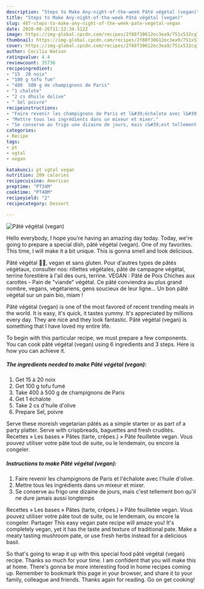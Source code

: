 ```yaml
---
description: "Steps to Make Any-night-of-the-week Pâté végétal (vegan)"
title: "Steps to Make Any-night-of-the-week Pâté végétal (vegan)"
slug: 407-steps-to-make-any-night-of-the-week-pate-vegetal-vegan
date: 2020-08-26T11:12:34.512Z
image: https://img-global.cpcdn.com/recipes/2f88f30612ec3ea9/751x532cq70/pate-vegetal-vegan-photo-principale-de-la-recette.jpg
thumbnail: https://img-global.cpcdn.com/recipes/2f88f30612ec3ea9/751x532cq70/pate-vegetal-vegan-photo-principale-de-la-recette.jpg
cover: https://img-global.cpcdn.com/recipes/2f88f30612ec3ea9/751x532cq70/pate-vegetal-vegan-photo-principale-de-la-recette.jpg
author: Cecilia Watson
ratingvalue: 4.4
reviewcount: 35736
recipeingredient:
- "15  20 noix"
- "100 g tofu fum"
- "400  500 g de champignons de Paris"
- "1 chalote"
- "2 cs dhuile dolive"
- " Sel poivre"
recipeinstructions:
- "Faire revenir les champignons de Paris et l&#39;échalote avec l&#39;huile d&#39;olive."
- "Mettre tous les ingrédients dans un mixeur et mixer."
- "Se conserve au frigo une dizaine de jours, mais c&#39;est tellement bon qu&#39;il ne dure jamais aussi longtemps"
categories:
- Recipe
tags:
- pt
- vgtal
- vegan

katakunci: pt vgtal vegan 
nutrition: 209 calories
recipecuisine: American
preptime: "PT34M"
cooktime: "PT40M"
recipeyield: "2"
recipecategory: Dessert

---
```



![Pâté végétal (vegan)](https://img-global.cpcdn.com/recipes/2f88f30612ec3ea9/751x532cq70/pate-vegetal-vegan-photo-principale-de-la-recette.jpg)

Hello everybody, I hope you're having an amazing day today. Today, we're going to prepare a special dish, pâté végétal (vegan). One of my favorites. This time, I will make it a bit unique. This is gonna smell and look delicious.

Pâté végétal 🥛🥒, vegan et sans gluten. Pour d&#39;autres types de pâtés végétaux, consulter nos: rillettes végétales, pâté de campagne végétal, terrine forestière à l&#39;ail des ours, terrine. VEGAN : Pâté de Pois Chiches aux carottes - Pain de &#34;viande&#34; végétal. Ce pâté conviendra au plus grand nombre, vegans, végétariens, gens soucieux de leur ligne… Un bon pâté végétal sur un pain bio, miam !

Pâté végétal (vegan) is one of the most favored of recent trending meals in the world. It is easy, it's quick, it tastes yummy. It's appreciated by millions every day. They are nice and they look fantastic. Pâté végétal (vegan) is something that I have loved my entire life.


To begin with this particular recipe, we must prepare a few components. You can cook pâté végétal (vegan) using 6 ingredients and 3 steps. Here is how you can achieve it.

<!--inarticleads1-->

##### The ingredients needed to make Pâté végétal (vegan):

1. Get 15 à 20 noix
1. Get 100 g tofu fumé
1. Take 400 à 500 g de champignons de Paris
1. Get 1 échalote
1. Take 2 cs d&#39;huile d&#39;olive
1. Prepare  Sel, poivre


Serve these moreish vegetarian pâtés as a simple starter or as part of a party platter. Serve with crispbreads, baguettes and fresh crudités. Recettes » Les bases » Pâtes (tarte, crêpes.) » Pâte feuilletée vegan. Vous pouvez utiliser votre pâte tout de suite, ou le lendemain, ou encore la congeler. 

<!--inarticleads2-->

##### Instructions to make Pâté végétal (vegan):

1. Faire revenir les champignons de Paris et l&#39;échalote avec l&#39;huile d&#39;olive.
1. Mettre tous les ingrédients dans un mixeur et mixer.
1. Se conserve au frigo une dizaine de jours, mais c&#39;est tellement bon qu&#39;il ne dure jamais aussi longtemps


Recettes » Les bases » Pâtes (tarte, crêpes.) » Pâte feuilletée vegan. Vous pouvez utiliser votre pâte tout de suite, ou le lendemain, ou encore la congeler. Partager  This easy vegan pate recipe will amaze you! It&#39;s completely vegan, yet it has the taste and texture of traditional pate. Make a meaty tasting mushroom pate, or use fresh herbs instead for a delicious basil. 

So that's going to wrap it up with this special food pâté végétal (vegan) recipe. Thanks so much for your time. I am confident that you will make this at home. There's gonna be more interesting food in home recipes coming up. Remember to bookmark this page in your browser, and share it to your family, colleague and friends. Thanks again for reading. Go on get cooking!
